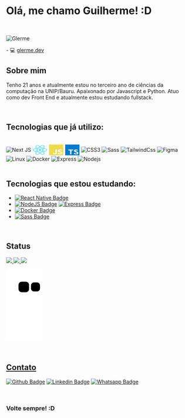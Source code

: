 # Olá, me chamo Guilherme! :D

<br>

<p align="left">
 <img src="https://komarev.com/ghpvc/?username=Glerme&label=Profile%20views&color=blue&style=flat-square" alt="Glerme" />
</p> 
- 💻 <a href="https://www.glerme.dev/" target="_blank">glerme.dev</a>

## Sobre mim

Tenho 21 anos e atualmente estou no terceiro ano de ciências da computação na UNIP/Bauru. Apaixonado por Javascript e Python. Atuo como dev Front End e atualmente
estou estudando fullstack.

<br>

## Tecnologias que já utilizo:

  <div style="display: inline_block"><br>
  <img align="center" alt="Next JS" height="30" width="40" src="https://cdn.jsdelivr.net/gh/devicons/devicon/icons/nextjs/nextjs-original.svg" />
  <img align="center" alt="React JS" height="30" width="40" src="https://raw.githubusercontent.com/devicons/devicon/master/icons/react/react-original.svg">
  <img align="center" alt="Javascript" height="30" width="40" src="https://raw.githubusercontent.com/devicons/devicon/master/icons/javascript/javascript-plain.svg">
  <img align="center" alt="TypeScript" height="30" width="40" src="https://raw.githubusercontent.com/devicons/devicon/master/icons/typescript/typescript-plain.svg">
  <img align="center" alt="CSS3" height="30" width="40" src="https://cdn.jsdelivr.net/gh/devicons/devicon/icons/css3/css3-original.svg" />
  <img align="center" alt="Sass" height="30" width="40" src="https://cdn.jsdelivr.net/gh/devicons/devicon/icons/sass/sass-original.svg" />
  <img align="center" alt="TailwindCss" height="30" width="40" src="https://cdn.jsdelivr.net/gh/devicons/devicon/icons/tailwindcss/tailwindcss-plain.svg" />
  <img align="center" alt="Figma" height="30" width="40" src="https://cdn.jsdelivr.net/gh/devicons/devicon/icons/figma/figma-original.svg" />
  <img align="center" alt="Linux" height="30" width="40" src="https://cdn.jsdelivr.net/gh/devicons/devicon/icons/linux/linux-original.svg" />
  <img align="center" alt="Docker" height="30" width="40" src="https://cdn.jsdelivr.net/gh/devicons/devicon/icons/docker/docker-original.svg" />
  <img align="center" alt="Express" height="30" width="40" src="https://cdn.jsdelivr.net/gh/devicons/devicon/icons/express/express-original-wordmark.svg" />
  <img align="center" alt="Nodejs" height="30" width="40" src="https://cdn.jsdelivr.net/gh/devicons/devicon/icons/nodejs/nodejs-original.svg" />
</div>

<br>

## Tecnologias que estou estudando:

- [![React Native Badge](https://img.shields.io/badge/React_Native-20232A?style=for-the-badge&logo=react&logoColor=61DAFB)]()
- [![NodeJS Badge](https://img.shields.io/badge/Node.js-339933?style=for-the-badge&logo=nodedotjs&logoColor=white)]() [![Express Badge](https://img.shields.io/badge/Express.js-000000?style=for-the-badge&logo=express&logoColor=white)]()
- [![Docker Badge](https://img.shields.io/badge/Docker-2CA5E0?style=for-the-badge&logo=docker&logoColor=white)]()
- [![Sass Badge](https://img.shields.io/badge/Sass-CC6699?style=for-the-badge&logo=sass&logoColor=white)]() 

<br>

## Status

 <div>
  <a href="https://github.com/Glerme">
  <img height="180em" src="https://github-readme-streak-stats.herokuapp.com?user=Glerme&theme=dracula&hide_border=false&date_format=M%20j%5B%2C%20Y%5D" />
  <img height="180em" src="https://github-readme-stats.vercel.app/api?username=Glerme&show_icons=true&theme=dracula&include_all_commits=true&count_private=true"/>
  <img height="180em" src="https://github-readme-stats.vercel.app/api/top-langs/?username=Glerme&layout=compact&theme=dracula"/>
   
  ![Snake animation](https://github.com/Glerme/Glerme/blob/output/github-contribution-grid-snake.svg)
</div>

<br>

## Contato

[![Github Badge](https://img.shields.io/badge/GitHub-100000?style=for-the-badge&logo=github&logoColor=white)](https://github.com/Glerme) [![Linkedin Badge](https://img.shields.io/badge/LinkedIn-0077B5?style=for-the-badge&logo=linkedin&logoColor=white)](https://www.linkedin.com/in/glerme/) [![Whatsapp Badge](https://img.shields.io/badge/WhatsApp-25D366?style=for-the-badge&logo=whatsapp&logoColor=white)](https://api.whatsapp.com/send?phone=5514998363749)

<br>

### Volte sempre! :D
